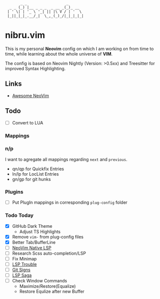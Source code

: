 ```
       _ _                  _       
  _ _ (_) |__ _ _ _  _ __ _(_)_ __  
 | ' \| | '_ \ '_| || |\ V / | '  \ 
 |_||_|_|_.__/_|  \_,_(_)_/|_|_|_|_|
```

# nibru.vim

This is my personal **Neovim** config on which I am working on from time to time, while learning about the whole universe of **VIM**.

The config is based on Neovim Nightly (Version: >0.5xx) and Treesitter for improved Syntax Highlighting.

## Links

- [Awesome NeoVim](https://github.com/rockerBOO/awesome-neovim)

## Todo

- [ ] Convert to LUA

### Mappings

### n/p

I want to agregate all mappings regarding `next` and `previous`.

- qn/qp for Quickfix Entries
- ln/lp for LocList Entries
- gn/gp for git hunks

### Plugins

- [ ] Put PlugIn mappings in corresponding `plug-config` folder

### Todo Today

- [x] GitHub Dark Theme
  - Adjust TS Highlights
- [x] Remove `vim-` from plug-config files
- [x] Better Tab/BufferLine 
- [ ] [NeoVim Native LSP](https://www.chrisatmachine.com/Neovim/27-native-lsp/)
- [ ] Research Scss auto-completion/LSP
- [ ] Fix Minimap
- [ ] [LSP Trouble](https://github.com/folke/lsp-trouble.nvim)
- [ ] [Git Signs](https://github.com/lewis6991/gitsigns.nvim)
- [ ] [LSP Saga](https://github.com/glepnir/lspsaga.nvim)
- [ ] Check Window Commands
  - Maximize/Restore(Equalize)
  - Restore Equlize after new Buffer
